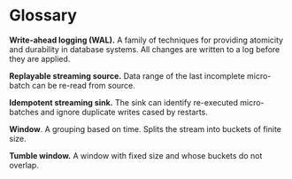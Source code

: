 # Glossary

**Write-ahead logging (WAL).** A family of techniques for providing atomicity and durability in database systems. All changes are written to a log before they are applied.

**Replayable streaming source.** Data range of the last incomplete micro-batch can be re-read from source.

**Idempotent streaming sink.** The sink can identify re-executed micro-batches and ignore duplicate writes cased by restarts.

**Window**. A grouping based on time. Splits the stream into buckets of finite size.

**Tumble window.** A window with fixed size and whose buckets do not overlap.